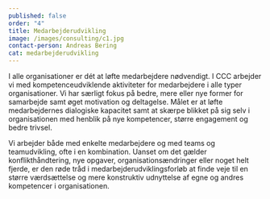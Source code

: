 ```yaml
---
published: false
order: "4"
title: Medarbejderudvikling
image: /images/consulting/c1.jpg
contact-person: Andreas Bering
cat: medarbejderudvikling
---
```


I alle organisationer er dét at løfte medarbejdere nødvendigt. I CCC arbejder vi med kompetenceudviklende aktiviteter for medarbejdere i alle typer organisationer. Vi har særligt fokus på bedre, mere eller nye former for samarbejde samt øget motivation og deltagelse. Målet er at løfte medarbejdernes dialogiske kapacitet samt at skærpe blikket på sig selv i organisationen med henblik på nye kompetencer, større engagement og bedre trivsel.

Vi arbejder både med enkelte medarbejdere og med teams og teamudvikling, ofte i en kombination. Uanset om det gælder konflikthåndtering, nye opgaver, organisationsændringer eller noget helt fjerde, er den røde tråd i medarbejderudviklingsforløb at finde veje til en større værdsættelse og mere konstruktiv udnyttelse af egne og andres kompetencer i organisationen.
